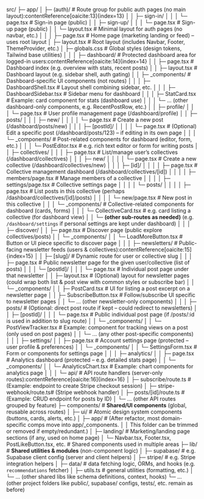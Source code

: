 src/
├─ app/
│ ├─ (auth)/ # Route group for public auth pages (no main layout):contentReference[oaicite:13]{index=13}
│ │ ├─ sign-in/
│ │ │ └─ page.tsx # Sign-in page (public)
│ │ ├─ sign-up/
│ │ │ └─ page.tsx # Sign-up page (public)
│ │ └─ layout.tsx # Minimal layout for auth pages (no navbar, etc.)
│ │
│ ├─ page.tsx # Home page (marketing landing or feed) – uses root layout
│ ├─ layout.tsx # Root layout (includes Navbar, Footer, ThemeProvider, etc.)
│ ├─ globals.css # Global styles (design tokens, Tailwind base utilities)
│ │
│ ├─ dashboard/ # Protected dashboard area for logged-in users:contentReference[oaicite:14]{index=14}
│ │ ├─ page.tsx # Dashboard index (e.g. overview with stats, recent posts)
│ │ ├─ layout.tsx # Dashboard layout (e.g. sidebar shell, auth gating)
│ │ ├─ \_components/ # Dashboard-specific UI components (not routes)
│ │ │ ├─ DashboardShell.tsx # Layout shell combining sidebar, etc.
│ │ │ ├─ DashboardSidebar.tsx # Sidebar menu for dashboard
│ │ │ ├─ StatCard.tsx # Example: card component for stats (dashboard use)
│ │ │ └─ ... (other dashboard-only components, e.g. RecentPostRow, etc.)
│ │ ├─ profile/
│ │ │ └─ page.tsx # User profile management page (/dashboard/profile)
│ │ ├─ posts/
│ │ │ ├─ new/
│ │ │ │ └─ page.tsx # Create a new post (/dashboard/posts/new)
│ │ │ ├─ [postId]/
│ │ │ │ └─ page.tsx # (Optional) Edit a specific post (/dashboard/posts/123) – if editing in its own page
│ │ │ └─ \_components/ # Post-related components for dashboard (editor, form, etc.)
│ │ │ └─ PostEditor.tsx # e.g. rich text editor or form for writing posts
│ │ ├─ collectives/
│ │ │ ├─ page.tsx # List/manage user’s collectives (/dashboard/collectives)
│ │ │ ├─ new/
│ │ │ │ └─ page.tsx # Create a new collective (/dashboard/collectives/new)
│ │ │ ├─ [id]/
│ │ │ │ ├─ page.tsx # Collective management dashboard (/dashboard/collectives/[id])
│ │ │ │ ├─ members/page.tsx # Manage members of a collective
│ │ │ │ ├─ settings/page.tsx # Collective settings page
│ │ │ │ └─ posts/
│ │ │ │ ├─ page.tsx # List posts in this collective (perhaps /dashboard/collectives/[id]/posts)
│ │ │ │ └─ new/page.tsx # New post in this collective
│ │ │ └─ \_components/ # Collective-related components for dashboard (cards, forms)
│ │ │ └─ CollectiveCard.tsx # e.g. card listing a collective (for dashboard view)
│ │ └─ **(other sub-routes as needed)** (e.g. `/dashboard/settings` if personal settings are kept under dashboard)
│ │
│ ├─ discover/
│ │ ├─ page.tsx # Discover page (public explore collectives/posts)
│ │ └─ \_components/
│ │ └─ LoadMoreButton.tsx # Button or UI piece specific to discover page
│ │
│ ├─ newsletters/ # Public-facing newsletter feeds (users & collectives):contentReference[oaicite:15]{index=15}
│ │ ├─ [slug]/ # Dynamic route for user or collective slug
│ │ │ ├─ page.tsx # Public newsletter page for the given user/collective (list of posts)
│ │ │ └─ [postId]/
│ │ │ └─ page.tsx # Individual post page under that newsletter
│ │ ├─ layout.tsx # (Optional) layout for newsletter pages (could wrap both list & post view with common styles or subscribe bar)
│ │ └─ \_components/
│ │ ├─ PostCard.tsx # UI for listing a post excerpt on a newsletter page
│ │ ├─ SubscribeButton.tsx # Follow/subscribe UI specific to newsletter pages
│ │ └─ ... (other newsletter-only components)
│ │
│ ├─ posts/ # (Optional: direct post route if kept – could redirect to newsletters)
│ │ ├─ [postId]/
│ │ │ └─ page.tsx # Public individual post page (if /posts/:id is used in addition to slug route)
│ │ └─ \_components/
│ │ └─ PostViewTracker.tsx # Example: component for tracking views on a post (only used on post pages)
│ │ └─ ... (any other post-specific components)
│ │
│ ├─ settings/
│ │ ├─ page.tsx # Account settings page (protected – user profile & preferences)
│ │ └─ \_components/
│ │ └─ SettingsForm.tsx # Form or components for settings page
│ │
│ ├─ analytics/
│ │ ├─ page.tsx # Analytics dashboard (protected – e.g. detailed stats page)
│ │ └─ \_components/
│ │ └─ AnalyticsChart.tsx # Example: chart components for analytics page
│ │
│ └─ api/ # API route handlers (server-only routes):contentReference[oaicite:16]{index=16}
│ ├─ subscribe/route.ts # (Example: endpoint to create Stripe checkout session)
│ ├─ stripe-webhook/route.ts# (Stripe webhook handler)
│ ├─ posts/[id]/route.ts # (Example: CRUD endpoint for posts by ID)
│ └─ ... (other API routes grouped by feature)
├─ components/ # **Shared/UI components** (global, reusable across routes)
│ ├─ ui/ # Atomic design system components (buttons, cards, alerts, etc.)
│ ├─ app/ # (After refactor, most domain-specific comps move into app/\_components.
│ │ This folder can be trimmed or removed if empty/redundant.)
│ ├─ landing/ # Marketing/landing page sections (if any, used on home page)
│ └─ Navbar.tsx, Footer.tsx, PostLikeButton.tsx, etc. # Shared components used in multiple areas
├─ lib/ # **Shared utilities & modules** (non-component logic)
│ ├─ supabase/ # e.g. Supabase client config (server and client helpers)
│ ├─ stripe/ # e.g. Stripe integration helpers
│ ├─ data/ # data fetching logic, ORMs, and hooks (e.g. `recommendations` fetcher)
│ ├─ utils.ts # general utilities (formatting, etc.)
│ └─ ... (other shared libs like schema definitions, context, hooks)
└─ ... (other project folders like public/, supabase/ configs, tests/, etc. remain as before)

